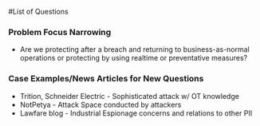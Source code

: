 #List of Questions

### Problem Focus Narrowing
- Are we protecting after a breach and returning to business-as-normal operations or protecting by using realtime or preventative measures?

### Case Examples/News Articles for New Questions
- Trition, Schneider Electric - Sophisticated attack w/ OT knowledge
- NotPetya - Attack Space conducted by attackers
- Lawfare blog - Industrial Espionage concerns and relations to other PII